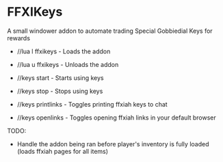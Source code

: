 # FFXIKeys
A small windower addon to automate trading Special Gobbiedial Keys for rewards

* //lua l ffxikeys  - Loads the addon
* //lua u ffxikeys  - Unloads the addon
  
* //keys start      - Starts using keys
* //keys stop       - Stops using keys
  
* //keys printlinks - Toggles printing ffxiah keys to chat
* //keys openlinks  - Toggles opening ffxiah links in your default browser

TODO:
* Handle the addon being ran before player's inventory is fully loaded (loads ffxiah pages for all items)
